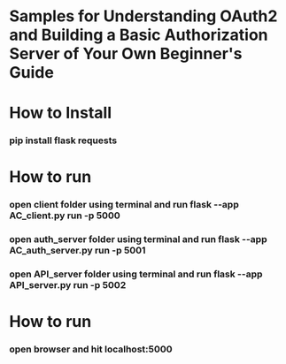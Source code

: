 # Samples for Understanding OAuth2 and Building a Basic Authorization Server of Your Own Beginner's Guide

# How to Install
### pip install flask requests


# How to run

### open client folder using terminal and run flask --app AC_client.py run -p 5000

### open auth_server folder using terminal and run flask --app AC_auth_server.py run -p 5001

### open API_server folder using terminal and run flask --app API_server.py run -p 5002

# How to run

### open browser and hit localhost:5000

